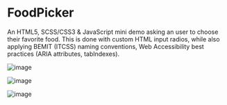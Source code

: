 # FoodPicker
An HTML5, SCSS/CSS3 &amp; JavaScript mini demo asking an user to choose their favorite food. This is done with custom HTML input radios, while also applying BEMIT (ITCSS) naming conventions, Web Accessibility best practices (ARIA attributes, tabIndexes).

![image](https://user-images.githubusercontent.com/14171094/193922326-9a3dafb5-fa92-41b5-9acc-625e6967cdab.png)

![image](https://user-images.githubusercontent.com/14171094/193719505-0bfcdc22-b2f3-4778-b904-708ce621f13c.png)

![image](https://user-images.githubusercontent.com/14171094/193719387-7c2d4e9d-887c-4e81-86a8-54bbc81748f7.png)
